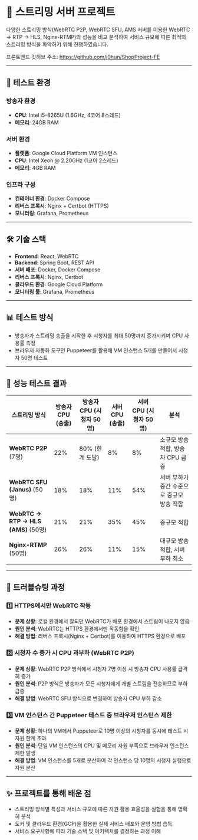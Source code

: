 # 🎥 스트리밍 서버 프로젝트

다양한 스트리밍 방식(WebRTC P2P, WebRTC SFU, AMS 서버를 이용한 WebRTC → RTP → HLS, Nginx-RTMP)의 성능을 비교 분석하여 서비스 규모에 따른 최적의 스트리밍 방식을 파악하기 위해 진행하였습니다.


프론트엔드 깃허브 주소: https://github.com/j0hun/ShopProject-FE

---
## 🔧 테스트 환경

### 방송자 환경

- **CPU**: Intel i5-8265U (1.6GHz, 4코어 8스레드)
- **메모리**: 24GB RAM

### 서버 환경

- **플랫폼**: Google Cloud Platform VM 인스턴스
- **CPU**: Intel Xeon @ 2.20GHz (1코어 2스레드)
- **메모리**: 4GB RAM

### 인프라 구성

- **컨테이너 환경**: Docker Compose
- **리버스 프록시**: Nginx + Certbot (HTTPS)
- **모니터링**: Grafana, Prometheus

---

## 🛠️ 기술 스택

- **Frontend**: React, WebRTC
- **Backend**: Spring Boot, REST API
- **서버 배포**: Docker, Docker Compose
- **리버스 프록시**: Nginx, Certbot
- **클라우드 환경**: Google Cloud Platform
- **모니터링 툴**: Grafana, Prometheus

---

## 📊 테스트 방식

- 방송자가 스트리밍 송출을 시작한 후 시청자를 최대 50명까지 증가시키며 CPU 사용률 측정
- 브라우저 자동화 도구인 Puppeteer를 활용해 VM 인스턴스 5개를 만들어서 시청자 50명 테스트

---

## 📌 성능 테스트 결과

| 스트리밍 방식                      | 방송자 CPU (송출) | 방송자 CPU (시청자 50명) | 서버 CPU (송출) | 서버 CPU (시청자 50명) | 분석                       |
| ---------------------------- | ------------ | ----------------- | ----------- | ---------------- | ------------------------ |
| **WebRTC P2P** (7명)          | 22%          | 80% (한계 도달)       | 8%          | 8%               | 소규모 방송 적합, 방송자 CPU 급증    |
| **WebRTC SFU (Janus)** (50명) | 18%          | 18%               | 11%         | 54%              | 서버 부하가 중간 수준으로 중규모 방송 적합 |
| **WebRTC -> RTP -> HLS (AMS)** (50명)         | 21%          | 21%               | 35%         | 45%              | 중규모 적합 |
| **Nginx-RTMP** (50명)         | 26%          | 26%               | 11%         | 15%              | 대규모 방송 적합, 서버 부하 최소      |

---

## 🚨 트러블슈팅 과정

### 1️⃣ HTTPS에서만 WebRTC 작동
- **문제 상황**: 로컬 환경에서 잘되던 WebRTC가 배포 환경에서 스트림이 나오지 않음
- **원인 분석**: WebRTC는 HTTPS 환경에서만 작동함을 확인
- **해결 방법**: 리버스 프록시(Nginx + Certbot)를 이용하여 HTTPS 환경으로 배포

### 2️⃣ 시청자 수 증가 시 CPU 과부하 (WebRTC P2P)
- **문제 상황**: WebRTC P2P 방식에서 시청자 7명 이상 시 방송자 CPU 사용률 급격히 증가
- **원인 분석**: P2P 방식은 방송자가 모든 시청자에게 개별 스트림을 전송하므로 부하 급증
- **해결 방법**: WebRTC SFU 방식으로 변경하여 방송자 CPU 부하 감소

### 3️⃣ VM 인스턴스 간 Puppeteer 테스트 중 브라우저 인스턴스 제한
- **문제 상황**: 하나의 VM에서 Puppeteer로 10명 이상의 시청자를 동시에 테스트 시 자원 한계 초과
- **원인 분석**: 단일 VM 인스턴스의 CPU 및 메모리 자원 부족으로 브라우저 인스턴스 제한 발생
- **해결 방법**: VM 인스턴스를 5개로 분산하여 각 인스턴스 당 10명의 시청자 실행으로 자원 분산

---

## ✨ 프로젝트를 통해 배운 점

- 스트리밍 방식별 특성과 서비스 규모에 따른 자원 활용 효율성을 실험을 통해 명확히 분석
- 도커 및 클라우드 환경(GCP)을 활용한 실제 서비스 배포와 운영 방법 습득
- 서비스 요구사항에 따라 기술 스택 및 아키텍처를 결정하는 과정 이해

